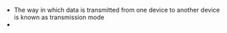 - The way in which data is transmitted from one device to another device is known as transmission mode
-